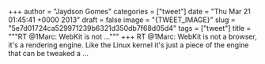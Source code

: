 
+++
author = "Jaydson Gomes"
categories = ["tweet"]
date = "Thu Mar 21 01:45:41 +0000 2013"
draft = false
image = "{TWEET_IMAGE}"
slug = "5e7d01724ca529971239b6321d350db7f68d05d4"
tags = ["tweet"]
title = """RT @1Marc: WebKit is not ..."""
+++
RT @1Marc: WebKit is not a browser, it's a rendering engine. Like the Linux kernel it's just a piece of the engine that can be tweaked a ...
